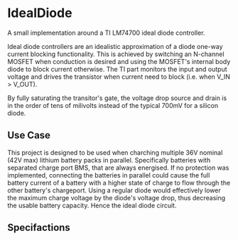 # IdealDiode

A small implementation around a TI LM74700 ideal diode controller.

Ideal diode controllers are an idealistic approximation of a diode one-way current blocking functionality. This is achieved by switching an N-channel MOSFET when conduction is desired and using the MOSFET's internal body diode to block current otherwise. The TI part monitors the input and output voltage and drives the transistor when current need to block (i.e. when V_IN > V_OUT).

By fully saturating the transitor's gate, the voltage drop source and drain is in the order of tens of milivolts instead of the typical 700mV for a silicon diode.

## Use Case

This project is designed to be used when charching multiple 36V nominal (42V max) lithium battery packs in parallel. Specifically batteries with separated charge port BMS, that are always energised. If no protection was implemented, connecting the batteries in parallel could cause the full battery current of a battery with a higher state of charge to flow through the other battery's chargeport. Using a regular diode would effectively lower the maximum charge voltage by the diode's voltage drop, thus decreasing the usable battery capacity. Hence the ideal diode circuit.

## Specifactions
